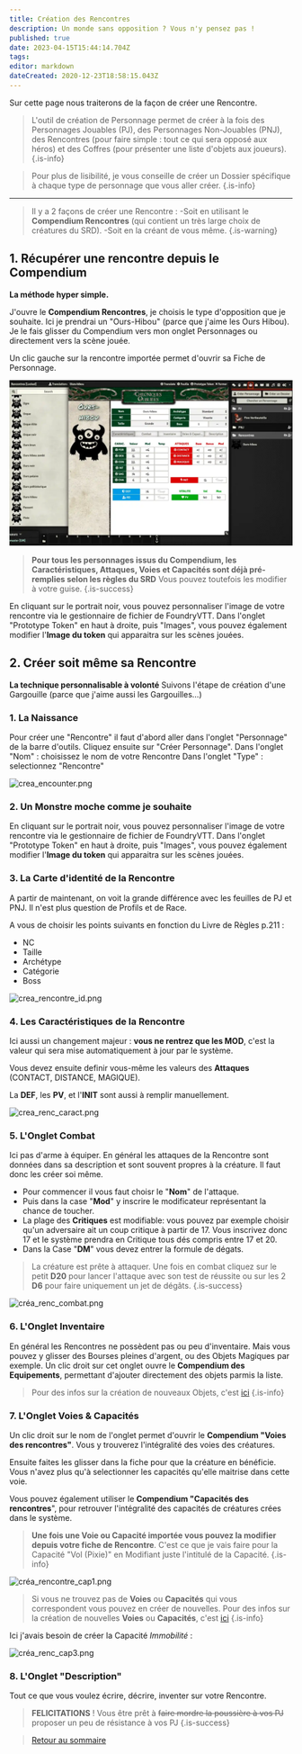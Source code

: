 ```yaml
---
title: Création des Rencontres
description: Un monde sans opposition ? Vous n'y pensez pas !
published: true
date: 2023-04-15T15:44:14.704Z
tags: 
editor: markdown
dateCreated: 2020-12-23T18:58:15.043Z
---
```


Sur cette page nous traiterons de la façon de créer une Rencontre.

> L'outil de création de Personnage permet de créer à la fois des Personnages Jouables (PJ), des Personnages Non-Jouables (PNJ), des Rencontres (pour faire simple : tout ce qui sera opposé aux héros) et des Coffres (pour présenter une liste d'objets aux joueurs).
{.is-info}

> Pour plus de lisibilité, je vous conseille de créer un Dossier spécifique à chaque type de personnage que vous aller créer.
{.is-info}
---
> Il y a 2 façons de créer une Rencontre :
-Soit en utilisant le **Compendium Rencontres** (qui contient un très large choix de créatures du SRD).
-Soit en la créant de vous même.
{.is-warning}

## 1. Récupérer une rencontre depuis le Compendium
**La méthode hyper simple.** 

J'ouvre le **Compendium Rencontres**, je choisis le type d'opposition que je souhaite. 
Ici je prendrai un "Ours-Hibou" (parce que j'aime les Ours Hibou).
Je le fais glisser du Compendium vers mon onglet Personnages ou directement vers la scène jouée.

Un clic gauche sur la rencontre importée permet d'ouvrir sa Fiche de Personnage.

![crea_renc_compendium.webp](/images/chroniquesoubliees/customisation/crea_renc_compendium.webp)

> **Pour tous les personnages issus du Compendium, les Caractéristiques, Attaques, Voies et Capacités sont déjà pré-remplies selon les règles du SRD**
Vous pouvez toutefois les modifier à votre guise.
{.is-success}

En cliquant sur le portrait noir, vous pouvez personnaliser l'image de votre rencontre via le gestionnaire de fichier de FoundryVTT.
Dans l'onglet "Prototype Token" en haut à droite, puis "Images", vous pouvez également modifier l'**Image du token** qui apparaitra sur les scènes jouées.

## 2. Créer soit même sa Rencontre
**La technique personnalisable à volonté**
Suivons l'étape de création d'une Gargouille (parce que j'aime aussi les Gargouilles...)

### 1. La Naissance
Pour créer une "Rencontre" il faut d'abord aller dans l'onglet "Personnage" de la barre d'outils. 
Cliquez ensuite sur "Créer Personnage".
Dans l'onglet "Nom" : choisissez le nom de votre Rencontre
Dans l'onglet "Type" : selectionnez "Rencontre"

![crea_encounter.png](/images/chroniquesoubliees/customisation/crea_encounter.png)

### 2. Un Monstre moche comme je souhaite
En cliquant sur le portrait noir, vous pouvez personnaliser l'image de votre rencontre via le gestionnaire de fichier de FoundryVTT.
Dans l'onglet "Prototype Token" en haut à droite, puis "Images", vous pouvez également modifier l'**Image du token** qui apparaitra sur les scènes jouées.

### 3. La Carte d'identité de la Rencontre
A partir de maintenant, on voit la grande différence avec les feuilles de PJ et PNJ. Il n'est plus question de Profils et de Race.

A vous de choisir les points suivants en fonction du Livre de Règles p.211 :
- NC
- Taille
- Archétype
- Catégorie
- Boss

![crea_rencontre_id.png](/images/chroniquesoubliees/customisation/crea_rencontre_id.png)

### 4. Les Caractéristiques de la Rencontre
Ici aussi un changement majeur : **vous ne rentrez que les MOD**, c'est la valeur qui sera mise automatiquement à jour par le système.

Vous devez ensuite definir vous-même les valeurs des **Attaques** (CONTACT, DISTANCE, MAGIQUE).

La **DEF**, les **PV**, et l'**INIT** sont aussi à remplir manuellement.

![crea_renc_caract.png](/images/chroniquesoubliees/customisation/crea_renc_caract.png)

### 5. L'Onglet Combat
Ici pas d'arme à équiper.
En général les attaques de la Rencontre sont données dans sa description et sont souvent propres à la créature. Il faut donc les créer soi même.

- Pour commencer il vous faut choisr le "**Nom**" de l'attaque.
- Puis dans la case "**Mod**" y inscrire le modificateur représentant la chance de toucher.
- La plage des **Critiques** est modifiable: vous pouvez par exemple choisir qu'un adversaire ait un coup critique à partir de 17. Vous inscrivez donc 17 et le système prendra en Critique tous dés compris entre 17 et 20.
- Dans la Case "**DM**" vous devez entrer la formule de dégats.

> La créature est prête à attaquer. Une fois en combat cliquez sur le petit **D20** pour lancer l'attaque avec son test de réussite ou sur les 2 **D6** pour faire uniquement un jet de dégâts.
{.is-success}

![créa_renc_combat.png](/images/chroniquesoubliees/customisation/créa_renc_combat.png)

### 6. L'Onglet Inventaire
En général les Rencontres ne possèdent pas ou peu d'inventaire.
Mais vous pouvez y glisser des Bourses pleines d'argent, ou des Objets Magiques par exemple.
Un clic droit sur cet onglet ouvre le **Compendium des Equipements**, permettant d'ajouter directement des objets parmis la liste.

> Pour des infos sur la création de nouveaux Objets, c'est [ici](/fr/systemes/fr-chrooubliees/creaobjets)
{.is-info}

### 7. L'Onglet Voies & Capacités
Un clic droit sur le nom de l'onglet permet d'ouvrir le **Compendium "Voies des rencontres"**. Vous y trouverez l'intégralité des voies des créatures.

Ensuite faites les glisser dans la fiche pour que la créature en bénéficie. Vous n'avez plus qu'à selectionner les capacités qu'elle maitrise dans cette voie.

Vous pouvez également utiliser le **Compendium "Capacités des rencontres**", pour retrouver l'intégralité des capacités de créatures crées dans le système.
> **Une fois une Voie ou Capacité importée vous pouvez la modifier depuis votre fiche de Rencontre**.
C'est ce que je vais faire pour la Capacité "Vol (Pixie)" en Modifiant juste l'intitulé de la Capacité.
{.is-info}

![créa_rencontre_cap1.png](/images/chroniquesoubliees/customisation/créa_rencontre_cap1.png)

> Si vous ne trouvez pas de **Voies** ou **Capacités** qui vous correspondent vous pouvez en créer de nouvelles. 
Pour des infos sur la création de nouvelles **Voies** ou **Capacités**, c'est [ici](/fr/systemes/fr-chrooubliees/customisation)
{.is-info}

Ici j'avais besoin de créer la Capacité *Immobilité* :

![créa_renc_cap3.png](/images/chroniquesoubliees/customisation/créa_renc_cap3.png)

### 8. L'Onglet "Description"
Tout ce que vous voulez écrire, décrire, inventer sur votre Rencontre.

> **FELICITATIONS** ! Vous être prêt à ~~faire mordre la poussière à vos PJ~~ proposer un peu de résistance à vos PJ
{.is-success}

> [Retour au sommaire](/fr/systemes/fr-chrooubliees)
